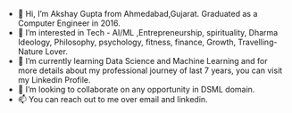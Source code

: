 - 👋 Hi, I’m Akshay Gupta from Ahmedabad,Gujarat. Graduated as a Computer Engineer in 2016.
- 👀 I’m interested in Tech - AI/ML ,Entrepreneurship, spirituality, Dharma Ideology, Philosophy, psychology, fitness, finance, Growth, Travelling-Nature Lover.
- 🌱 I’m currently learning Data Science and Machine Learning and for more details about my professional journey of last 7 years, you can visit my Linkedin Profile.
- 💞️ I’m looking to collaborate on any opportunity in DSML domain.
- 📫 You can reach out to me over email and linkedin.


<!---
akshay-n-gupta-official/akshay-n-gupta-official is a ✨ special ✨ repository because its `README.md` (this file) appears on your GitHub profile.
You can click the Preview link to take a look at your changes.
--->
